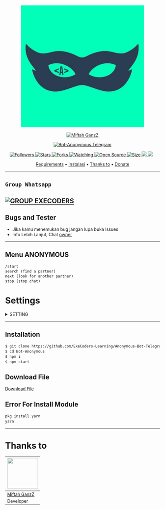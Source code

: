 <p align="center">
<img src="https://raw.githubusercontent.com/ExeCoders-Learning/Anonymous-Bot-Telegram/main/menunya.jpg" alt="BOT ANONYMOUS" width="400"/>

 <p align="center">
    <a href="#">
        <img
            src="https://readme-typing-svg.herokuapp.com?size=15&width=280&lines=Anonymous+Bot+Telegram+🎭"
            alt="Miftah GanzZ"
        />
    </a>
</p>

  
</p>
<p align="center">
<a href="#">
<img title="Bot-Anonymous Telegram" src="https://img.shields.io/badge/Bot-Anonymous-green?colorA=%23ff0000&colorB=%23017e40&style=for-the-badge">
</a>
  </p>

<p align="center">

<a href="https://github.com/ExeCoders-Learning/followers">
<img title="Followers" src="https://img.shields.io/github/followers/ExeCoders-Learning?color=red&style=flat-square">
</a>

<a href="https://github.com/ExeCoders-Learning/Anonymous-Bot-Telegram/stargazers/">
<img title="Stars" src="https://img.shields.io/github/stars/ExeCoders-Learning/Anonymous-Bot-Telegram?color=blue&style=flat-square">
</a
>
<a href="https://github.com/ExeCoders-Learning/Anonymous-Bot-Telegram/network/members">
<img title="Forks" src="https://img.shields.io/github/forks/ExeCoders-Learning/Anonymous-Bot-Telegram?color=red&style=flat-square">
</a>

<a href="https://github.com/ExeCoders-Learning/Anonymous-Bot-Telegram/watchers">
<img title="Watching" src="https://img.shields.io/github/watchers/ExeCoders-Learning/Anonymous-Bot-Telegram?label=Watchers&color=blue&style=flat-square">
</a>

<a href="https://github.com/ExeCoders-Learning/Anonymous-Bot-Telegram">
<img title="Open Source" src="https://badges.frapsoft.com/os/v2/open-source.svg?v=103">
</a>

<a href="https://github.com/ExeCoders-Learning/Anonymous-Bot-Telegram/">
<img title="Size" src="https://img.shields.io/github/repo-size/ExeCoders-Learning/Anonymous-Bot-Telegram?style=flat-square&color=green">
</a>
<a href="https://hits.seeyoufarm.com">
<img src="https://hits.seeyoufarm.com/api/count/incr/badge.svg?url=https%3A%2F%2Fgithub.com%2FExeCoders-Learning%2FBot-Anonymous&count_bg=%2379C83D&title_bg=%23555555&icon=probot.svg&icon_color=%2300FF6D&title=hits&edge_flat=false"/>
</a>

<a href="https://github.com/ExeCoders-Learning/Anonymous-Bot-Telegram/graphs/commit-activity">
<img height="20" src="https://img.shields.io/badge/Maintained%3F-yes-green.svg"></a>&nbsp;&nbsp;
</p>

<p align="center">
  <a href="https://github.com/ExeCoders-Learning/Anonymous-Bot-Telegram#requirements">Requirements</a> •
  <a href="https://github.com/ExeCoders-Learning/Anonymous-Bot-Telegram#instalasi">Instalasi</a> •
  <a href="https://github.com/ExeCoders-Learning/Anonymous-Bot-Telegram#thanks-to">Thanks to</a> •
  <a href="https://github.com/ExeCoders-Learning/Anonymous-Bot-Telegram#donate">Donate</a>
</p>
</div>

----------
 ## ```Group Whatsapp```
	
[![GROUP EXECODERS](https://img.shields.io/badge/WhatsApp%20Group-25D366?style=for-the-badge&logo=whatsapp&logoColor=white)](https://chat.whatsapp.com/KWGq6TUIVLb6GDfjGteZQt) 
---------

  ## Bugs and Tester
* Jika kamu menemukan bug jangan lupa buka Issues
* Info Lebih Lanjut, Chat [owner](https://t.me/miftahganzz)
----------

## Menu ANONYMOUS
```
/start
search (find a partner)
next (look for another partner)
stop (stop chat)
```
	
# Settings
 
<details>
  <summary>SETTING</summary>
	
You can edit token bot in `'./index.js'`
```ts
const bot = new Telegraf('Your_Bot_Token');
```

</details>

----------
## Installation
```bash
$ git clone https://github.com/ExeCoders-Learning/Anonymous-Bot-Telegram.git
$ cd Bot-Anonymous
$ npm i
$ npm start
```

## Download File
[Download File](https://cdn)

## Error For Install Module
```bash
pkg install yarn
yarn
```

----------
# Thanks to
<a href="https://github.com/miftahganzz"><img src="https://github.com/miftahganzz.png?size=100" width="100" height="100"></a> | 
---|
[Miftah GanzZ](https://github.com/miftahganzz)  |
Developer |
